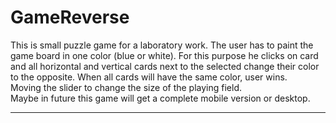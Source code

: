 # GameReverse
This is small puzzle game for a laboratory work. The user has to paint the game board in one color (blue or white). For this purpose he clicks on card and all horizontal and vertical cards next to the selected change their color to the opposite. When all cards will have the same color, user wins. 
<br>Moving the slider to change the size of the playing field.
<br>Maybe in future this game will get a complete mobile version or desktop.
<hr>
